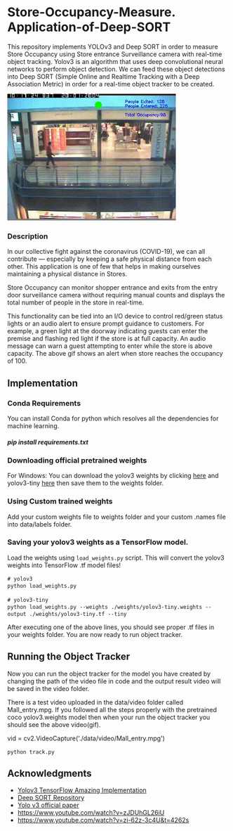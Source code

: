 # Store-Occupancy-Measure. Application-of-Deep-SORT
This repository implements YOLOv3 and Deep SORT in order to measure Store Occupancy using Store entrance Surveillance camera with real-time object tracking. 
Yolov3 is an algorithm that uses deep convolutional neural networks to perform object detection. We can feed these object detections into Deep SORT (Simple Online and Realtime Tracking with a Deep Association Metric) in order for a real-time object tracker to be created.

![Demo of Object Tracker](data/video/results_mall5.gif)

### Description
In our collective fight against the coronavirus (COVID-19), we can all contribute — especially by keeping a safe physical distance from each other.
This application is one of few that helps in making ourselves maintaining a physical distance in Stores.

Store Occupancy can monitor shopper entrance and exits from the entry door surveillance camera without requiring manual counts and displays the total number of people in the store in real-time.

This functionality can be tied into an I/O device to control red/green status lights or an audio alert to ensure prompt guidance to customers. For example, a green light at the doorway indicating guests can enter the premise and flashing red light if the store is at full capacity. An audio message can warn a guest attempting to enter while the store is above capacity.
The above gif shows an alert when store reaches the occupancy of 100.

## Implementation

### Conda Requirements
You can install Conda for python which resolves all the dependencies for machine learning.

##### pip install requirements.txt

### Downloading official pretrained weights
For Windows:
You can download the yolov3 weights by clicking [here](https://pjreddie.com/media/files/yolov3.weights) and yolov3-tiny [here](https://pjreddie.com/media/files/yolov3-tiny.weights) then save them to the weights folder.


### Using Custom trained weights

Add your custom weights file to weights folder and your custom .names file into data/labels folder.
  
### Saving your yolov3 weights as a TensorFlow model.
Load the weights using `load_weights.py` script. This will convert the yolov3 weights into TensorFlow .tf model files!

```
# yolov3
python load_weights.py

# yolov3-tiny
python load_weights.py --weights ./weights/yolov3-tiny.weights --output ./weights/yolov3-tiny.tf --tiny

```
After executing one of the above lines, you should see proper .tf files in your weights folder. You are now ready to run object tracker.

## Running the Object Tracker
Now you can run the object tracker for the model you have created by changing the path of the video file in code and the output result video will be saved in the video folder.

There is a test video uploaded in the data/video folder called Mall_entry.mpg. If you followed all the steps properly with the pretrained coco yolov3.weights model then when your run the object tracker you should see the above video(gif).

vid = cv2.VideoCapture('./data/video/Mall_entry.mpg') 

```
python track.py
```
## Acknowledgments
* [Yolov3 TensorFlow Amazing Implementation](https://github.com/zzh8829/yolov3-tf2)
* [Deep SORT Repository](https://github.com/nwojke/deep_sort)
* [Yolo v3 official paper](https://arxiv.org/abs/1804.02767)
* https://www.youtube.com/watch?v=zJDUhGL26iU
* https://www.youtube.com/watch?v=zi-62z-3c4U&t=4262s
